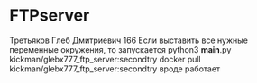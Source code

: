 # FTPserver

Третьяков Глеб Дмитриевич
166
Если выставить все нужные переменные окружения, то запускается python3 __main__.py
kickman/glebx777_ftp_server:secondtry
docker pull kickman/glebx777_ftp_server:secondtry вроде работает
